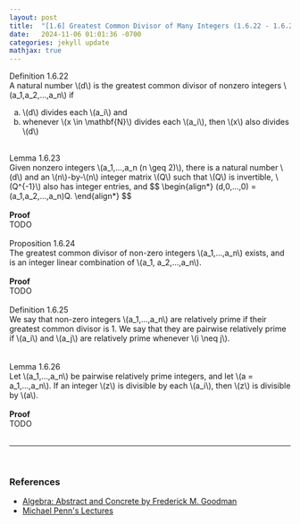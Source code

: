 ```yaml
---
layout: post
title:  "[1.6] Greatest Common Divisor of Many Integers (1.6.22 - 1.6.25)"
date:   2024-11-06 01:01:36 -0700
categories: jekyll update
mathjax: true
---
```

<!------------------------------------------------------------------------------------>
<div class="mintheaderdiv">
Definition 1.6.22
</div>
<div class="mintbodydiv">
A natural number \(d\) is the greatest common divisor of nonzero integers \(a_1,a_2,...,a_n\) if
<ol type="a">
	<li>\(d\) divides each \(a_i\) and</li>
	<li>whenever \(x \in \mathbf{N}\) divides each \(a_i\), then \(x\) also divides \(d\)</li>
</ol>
</div>
<br>
<!------------------------------------------------------------------------------------>
<div class="yellowheaderdiv">
Lemma 1.6.23
</div>
<div class="yellowbodydiv">
Given nonzero integers \(a_1,...,a_n (n \geq 2)\), there is a natural number \(d\) and an \(n\)-by-\(n\) integer matrix \(Q\) such that \(Q\) is invertible, \(Q^{-1}\) also has integer entries, and
$$
\begin{align*}
(d,0,...,0) = (a_1,a_2,...,a_n)Q.
\end{align*}
$$
</div>
<br>
<!------------------------------------------------------------------------------------>
<b>Proof</b>
<br>
TODO
<br>
<br>
<!------------------------------------------------------------------------------------>
<div class="peachheaderdiv">
Proposition 1.6.24
</div>
<div class="peachbodydiv">
The greatest common divisor of non-zero integers \(a_1,...,a_n\) exists, and is an integer linear combination of \(a_1, a_2,...,a_n\).
</div>
<br>
<!------------------------------------------------------------------------------------>
<b>Proof</b>
<br>
TODO
<br>
<br>
<!------------------------------------------------------------------------------------>
<div class="mintheaderdiv">
Definition 1.6.25
</div>
<div class="mintbodydiv">
We say that non-zero integers \(a_1,...,a_n\) are relatively prime if their greatest common divisor is 1. 
We say that they are pairwise relatively prime if \(a_i\) and \(a_j\) are relatively prime whenever \(i \neq j\).
</div>
<br>
<br>
<!------------------------------------------------------------------------------------>
<div class="yellowheaderdiv">
Lemma 1.6.26
</div>
<div class="yellowbodydiv">
Let \(a_1,...,a_n\) be pairwise relatively prime integers, and let \(a = a_1,...,a_n\). If an integer \(z\) is divisible by each \(a_i\), then \(z\) is divisible by \(a\).
</div>
<!------------------------------------------------------------------------------------>
<br>
<b>Proof</b>
<br>
TODO
<br>
<br>
<hr>
<br>
<!------------------------------------------------------------------------------------>
<h3>References</h3>
<ul>
<li><a href="https://homepage.divms.uiowa.edu/~goodman/algebrabook.dir/algebrabook.html">Algebra: Abstract and Concrete by Frederick M. Goodman</a></li>
<li><a href="https://www.youtube.com/watch?v=8cikffEcyPI&t=5s">Michael Penn's Lectures</a></li>
</ul>






















